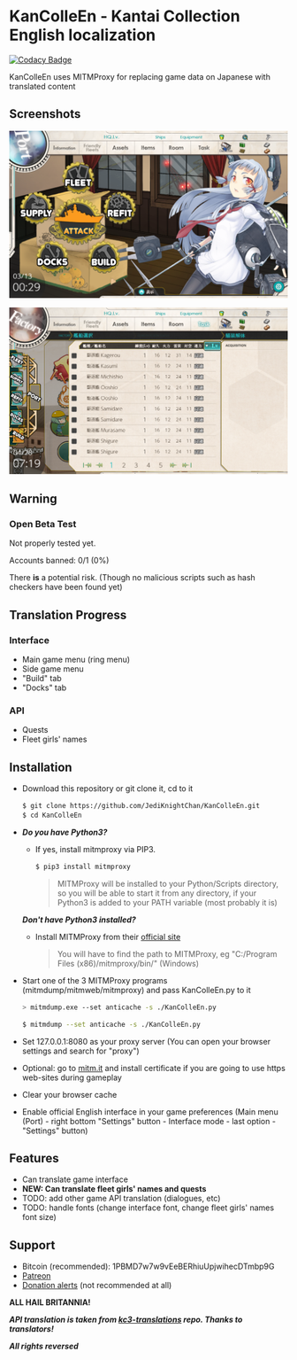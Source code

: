 # KanColleEn - Kantai Collection English localization

[![Codacy Badge](https://api.codacy.com/project/badge/Grade/2efe0aa618504afc8a2943f90d9975e9)](https://app.codacy.com/app/JediKnightChan/KanColleEn?utm_source=github.com&utm_medium=referral&utm_content=JediKnightChan/KanColleEn&utm_campaign=Badge_Grade_Dashboard)

KanColleEn uses MITMProxy for replacing game data on Japanese with translated content

## Screenshots

![Preview 1](./screenshots/1.png)

![Preview 2](./screenshots/2.png)

## Warning

### Open Beta Test

Not properly tested yet.

Accounts banned: 0/1 (0%)

There **is** a potential risk. (Though no malicious
scripts such as hash checkers have been found yet)

## Translation Progress

### Interface
-   Main game menu (ring menu)
-   Side game menu
-   "Build" tab
-   "Docks" tab

### API
-   Quests
-   Fleet girls' names

## Installation

-   Download this repository or git clone it, cd to it

    ```sh
    $ git clone https://github.com/JediKnightChan/KanColleEn.git
    $ cd KanColleEn
    ```

-   ***Do you have Python3?***

    -   If yes, install mitmproxy via PIP3. 
        ```sh
        $ pip3 install mitmproxy
        ```
        > MITMProxy will be installed to your Python/Scripts directory, so you will be able to start it from any directory,
        > if your Python3 is added to your PATH variable (most probably it is)

    ***Don't have Python3 installed?***

    -   Install MITMProxy from their [official site](https://mitmproxy.org/ "link title")

        > You will have to find the path to MITMProxy, eg "C:/Program Files (x86)/mitmproxy/bin/" (Windows)

-   Start one of the 3 MITMProxy programs (mitmdump/mitmweb/mitmproxy) and pass KanColleEn.py to it
    ```sh
    > mitmdump.exe --set anticache -s ./KanColleEn.py
    ```
    ```sh
    $ mitmdump --set anticache -s ./KanColleEn.py
    ```

-   Set 127.0.0.1:8080 as your proxy server
    (You can open your browser settings and search for "proxy")

-   Optional: go to [mitm.it](http://mitm.it/ "link title") and install certificate
    if you are going to use https web-sites during gameplay

-   Clear your browser cache

-   Enable official English interface in your game preferences
    (Main menu (Port) - right bottom "Settings" button - Interface mode - last option - "Settings" button)

## Features

-   Can translate game interface
-   **NEW: Can translate fleet girls' names and quests**
-   TODO: add other game API translation (dialogues, etc)
-   TODO: handle fonts (change interface font, change fleet girls' names font size)

## Support
-   Bitcoin (recommended): 1PBMD7w7w9vEeBERhiuUpjwihecDTmbp9G
-   [Patreon](https://www.patreon.com/jediknightchannel)
-   [Donation alerts](https://www.donationalerts.com/r/jediknightchannel) (not recommended at all)

**ALL HAIL BRITANNIA!**

***API translation is taken from 
[kc3-translations](https://github.com/KC3Kai/kc3-translations/tree/4b655609e1c5290d28700d6aabd5eeb1a6938f26) 
repo. Thanks to translators!***

***All rights reversed***